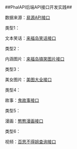 ##PhalAPI后端API接口开发实践##

数据来源：[易源API接口](https://www.showapi.com)

类型1：

文本笑话：[来福岛笑话接口](https://www.showapi.com/api/lookPoint/107)

类型2：

内涵图片：[来福岛搞笑图片接口](https://www.showapi.com/api/lookPoint/107)

类型3：

美女图片：[美图大全接口](https://www.showapi.com/api/lookPoint/852)

类型4：

故事：[鬼故事接口](https://www.showapi.com/api/lookPoint/955/1)

类型5：

漫画：[憨憨漫画接口](https://www.showapi.com/api/lookPoint/978/1)

类型6：

视频：[百思不得姐查询接口](https://www.showapi.com/api/lookPoint/255)